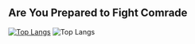 ## Are You Prepared to Fight Comrade
[![Top Langs](https://github-readme-stats.vercel.app/api/top-langs/?username=ADmex1)](https://github.com/anuraghazra/github-readme-stats)
![Top Langs](https://github-readme-stats.vercel.app/api/top-langs/?username=ADmex1&layout=compact)

